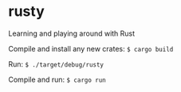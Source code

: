 # rusty
Learning and playing around with Rust


Compile and install any new crates: ```$ cargo build```

Run: ```$ ./target/debug/rusty```

Compile and run: ```$ cargo run```